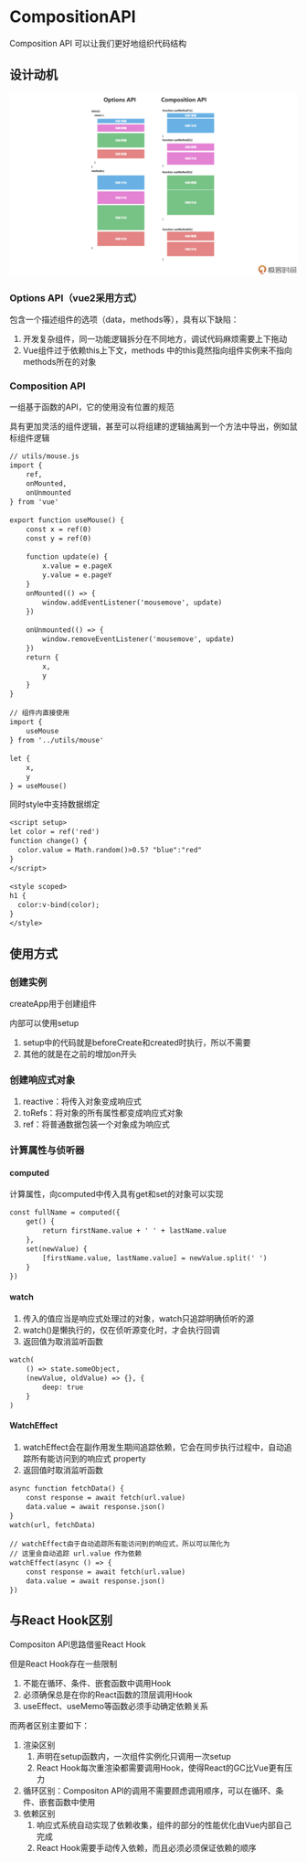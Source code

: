 # CompositionAPI

Composition API 可以让我们更好地组织代码结构

## 设计动机

![两种API比较](./assets/03-两种API比较.webp)

### Options API（vue2采用方式）

包含一个描述组件的选项（data，methods等），具有以下缺陷：
1. 开发复杂组件，同一功能逻辑拆分在不同地方，调试代码麻烦需要上下拖动
2. Vue组件过于依赖this上下文，methods 中的this竟然指向组件实例来不指向methods所在的对象

### Composition API

一组基于函数的API，它的使用没有位置的规范

具有更加灵活的组件逻辑，甚至可以将组建的逻辑抽离到一个方法中导出，例如鼠标组件逻辑

```JS
// utils/mouse.js
import {
    ref,
    onMounted,
    onUnmounted
} from 'vue'

export function useMouse() {
    const x = ref(0)
    const y = ref(0)

    function update(e) {
        x.value = e.pageX
        y.value = e.pageY
    }
    onMounted(() => {
        window.addEventListener('mousemove', update)
    })

    onUnmounted(() => {
        window.removeEventListener('mousemove', update)
    })
    return {
        x,
        y
    }
}

// 组件内直接使用
import {
    useMouse
} from '../utils/mouse'

let {
    x,
    y
} = useMouse()
```

同时style中支持数据绑定

```VUE
<script setup>
let color = ref('red')
function change() {
  color.value = Math.random()>0.5? "blue":"red"
}
</script>

<style scoped>
h1 {
  color:v-bind(color);
}
</style>
```

## 使用方式

### 创建实例

createApp用于创建组件

内部可以使用setup
1. setup中的代码就是beforeCreate和created时执行，所以不需要
2. 其他的就是在之前的增加on开头

### 创建响应式对象

1. reactive：将传入对象变成响应式
2. toRefs：将对象的所有属性都变成响应式对象
3. ref：将普通数据包装一个对象成为响应式

### 计算属性与侦听器

#### computed

计算属性，向computed中传入具有get和set的对象可以实现

```JS
const fullName = computed({
    get() {
        return firstName.value + ' ' + lastName.value
    },
    set(newValue) {
        [firstName.value, lastName.value] = newValue.split(' ')
    }
})
```

#### watch

1. 传入的值应当是响应式处理过的对象，watch只追踪明确侦听的源
2. watch()是懒执行的，仅在侦听源变化时，才会执行回调
3. 返回值为取消监听函数

```JS
watch(
    () => state.someObject,
    (newValue, oldValue) => {}, {
        deep: true
    }
)
```

#### WatchEffect

1. watchEffect会在副作用发生期间追踪依赖，它会在同步执行过程中，自动追踪所有能访问到的响应式 property
2. 返回值时取消监听函数

```JS
async function fetchData() {
    const response = await fetch(url.value)
    data.value = await response.json()
}
watch(url, fetchData)

// watchEffect由于自动追踪所有能访问到的响应式，所以可以简化为
// 这里会自动追踪 url.value 作为依赖
watchEffect(async () => {
    const response = await fetch(url.value)
    data.value = await response.json()
})
```

## 与React Hook区别

Compositon API思路借鉴React Hook

但是React Hook存在一些限制
1. 不能在循环、条件、嵌套函数中调用Hook
2. 必须确保总是在你的React函数的顶层调用Hook
3. useEffect、useMemo等函数必须手动确定依赖关系

而两者区别主要如下：
1. 渲染区别
   1. 声明在setup函数内，一次组件实例化只调用一次setup
   2. React Hook每次重渲染都需要调用Hook，使得React的GC比Vue更有压力
2. 循环区别：Compositon API的调用不需要顾虑调用顺序，可以在循环、条件、嵌套函数中使用
3. 依赖区别
   1. 响应式系统自动实现了依赖收集，组件的部分的性能优化由Vue内部自己完成
   2. React Hook需要手动传入依赖，而且必须必须保证依赖的顺序
